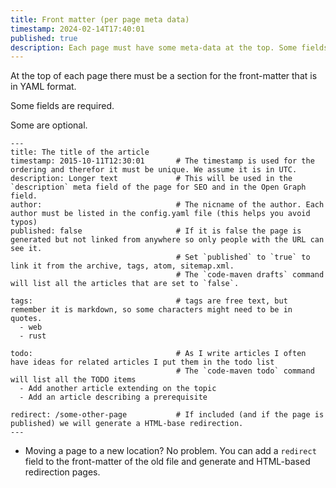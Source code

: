 ```yaml
---
title: Front matter (per page meta data)
timestamp: 2024-02-14T17:40:01
published: true
description: Each page must have some meta-data at the top. Some fields are optional.
---
```


At the top of each page there must be a section for the front-matter that is in YAML format.

Some fields are required.

Some are optional.


```
---
title: The title of the article
timestamp: 2015-10-11T12:30:01       # The timestamp is used for the ordering and therefor it must be unique. We assume it is in UTC.
description: Longer text             # This will be used in the `description` meta field of the page for SEO and in the Open Graph field.
author:                              # The nicname of the author. Each author must be listed in the config.yaml file (this helps you avoid typos)
published: false                     # If it is false the page is generated but not linked from anywhere so only people with the URL can see it.
                                     # Set `published` to `true` to link it from the archive, tags, atom, sitemap.xml.
                                     # The `code-maven drafts` command will list all the articles that are set to `false`.

tags:                                # tags are free text, but remember it is markdown, so some characters might need to be in quotes.
  - web
  - rust

todo:                                # As I write articles I often have ideas for related articles I put them in the todo list
                                     # The `code-maven todo` command will list all the TODO items
  - Add another article extending on the topic
  - Add an article describing a prerequisite

redirect: /some-other-page           # If included (and if the page is published) we will generate a HTML-base redirection.
---
```


* Moving a page to a new location? No problem. You can add a `redirect` field to the front-matter of the old file and generate and HTML-based redirection pages.





